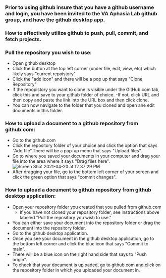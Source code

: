 ### Prior to using github insure that you have a github username and login, you have been invited to the VA Aphasia Lab github group, and have the github desktop app.  

### How to effectively utilize github to push, pull, commit, and fetch projects.

### Pull the repository you wish to use:
- Open github desktop
- Click the button at the top left corner (under file, edit, view, etc) which likely says "current repoistory"
- Click the "add icon" and there will be a pop up that says "Clone Repository"
- If the repopistory you want to clone is visible under the GitHub.com tab, click this and save to your github folder of choice. 
  -If not, click URL and then copy and paste the link into the URL box and then click clone.
- You can now navigate to the folder that you cloned and open ane edit documents in this folder. 

### How to upload a document to a github repository from github.com: 
- Go to the github.com 
- Click the repository folder of your choice and click the option that says "Add file".There will be a 
pop-up menu that says "Upload files". 
- Go to where you saved your documents in your computer and drag your file into the area where it says "Drag  files here". 
![Screen Shot 2021-04-20 at 12 37 29 PM](https://user-images.githubusercontent.com/74422199/115433139-34bf7280-a1d5-11eb-9d87-d99f946dfd8d.png)
 - After dragging your file, go to the bottom left corner of your screen and click the green option that says "commit changes". 

### How to upload a document to github repository from github desktop application: 
- Open your repository folder you created that you pulled from github.com
  - If you have not cloned your repository folder, see instructions above labeled "Pull the repository you wish to use." 
- You can either save your document into the repository folder or drag the document into the repository folder.   
- Go to the github desktop application. 
- Once you see your document in the github desktop application, go to the bottom left corner and click the blue icon that says "Commit to main". 
- There will be a blue icon on the right hand side that says to "Push origin".
- To check that your document is uploaded, go to github.com and click on the repository folder in which you uploaded your document in.  
